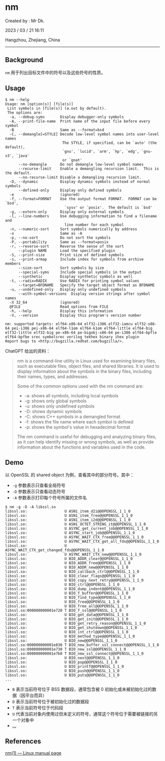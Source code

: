 # nm

Created by : Mr Dk.

2023 / 03 / 21 16:11

Hangzhou, Zhejiang, China

---

## Background

`nm` 用于列出目标文件中的符号以及这些符号的性质。

## Usage

```shell
$ nm --help          
Usage: nm [option(s)] [file(s)]
 List symbols in [file(s)] (a.out by default).
 The options are:
  -a, --debug-syms       Display debugger-only symbols
  -A, --print-file-name  Print name of the input file before every symbol
  -B                     Same as --format=bsd
  -C, --demangle[=STYLE] Decode low-level symbol names into user-level names
                          The STYLE, if specified, can be `auto' (the default),
                          `gnu', `lucid', `arm', `hp', `edg', `gnu-v3', `java'
                          or `gnat'
      --no-demangle      Do not demangle low-level symbol names
      --recurse-limit    Enable a demangling recursion limit.  This is the default.
      --no-recurse-limit Disable a demangling recursion limit.
  -D, --dynamic          Display dynamic symbols instead of normal symbols
      --defined-only     Display only defined symbols
  -e                     (ignored)
  -f, --format=FORMAT    Use the output format FORMAT.  FORMAT can be `bsd',
                           `sysv' or `posix'.  The default is `bsd'
  -g, --extern-only      Display only external symbols
  -l, --line-numbers     Use debugging information to find a filename and
                           line number for each symbol
  -n, --numeric-sort     Sort symbols numerically by address
  -o                     Same as -A
  -p, --no-sort          Do not sort the symbols
  -P, --portability      Same as --format=posix
  -r, --reverse-sort     Reverse the sense of the sort
      --plugin NAME      Load the specified plugin
  -S, --print-size       Print size of defined symbols
  -s, --print-armap      Include index for symbols from archive members
      --size-sort        Sort symbols by size
      --special-syms     Include special symbols in the output
      --synthetic        Display synthetic symbols as well
  -t, --radix=RADIX      Use RADIX for printing symbol values
      --target=BFDNAME   Specify the target object format as BFDNAME
  -u, --undefined-only   Display only undefined symbols
      --with-symbol-versions  Display version strings after symbol names
  -X 32_64               (ignored)
  @FILE                  Read options from FILE
  -h, --help             Display this information
  -V, --version          Display this program's version number

nm: supported targets: elf64-x86-64 elf32-i386 elf32-iamcu elf32-x86-64 pei-i386 pei-x86-64 elf64-l1om elf64-k1om elf64-little elf64-big elf32-little elf32-big pe-x86-64 pe-bigobj-x86-64 pe-i386 elf64-bpfle elf64-bpfbe srec symbolsrec verilog tekhex binary ihex plugin
Report bugs to <http://bugzilla.redhat.com/bugzilla/>.
```

ChatGPT 给出的资料：

> nm is a command-line utility in Linux used for examining binary files, such as executable files, object files, and shared libraries. It is used to display information about the symbols in the binary files, including their names, types, and addresses.
>
> Some of the common options used with the nm command are:
>
> - -a: shows all symbols, including local symbols
> - -g: shows only global symbols
> - -u: shows only undefined symbols
> - -D: shows dynamic symbols
> - -C: shows C++ symbols in a demangled format
> - -f: shows the file name where each symbol is defined
> - -p: shows the symbol's value in hexadecimal format
>
> The nm command is useful for debugging and analyzing binary files, as it can help identify missing or wrong symbols, as well as provide information about the functions and variables used in the code.

## Demo

以 OpenSSL 的 shared object 为例，查看其中的部分符号。其中：

- `-g` 参数表示只查看全局符号
- `-D` 参数表示只查看动态符号
- `-A` 参数表示打印每个符号所属的文件名

```shell
$ nm -g -D -A libssl.so   
libssl.so:                 U ASN1_item_d2i@@OPENSSL_1_1_0
libssl.so:                 U ASN1_item_free@@OPENSSL_1_1_0
libssl.so:                 U ASN1_item_i2d@@OPENSSL_1_1_0
libssl.so:                 U ASN1_OCTET_STRING_it@@OPENSSL_1_1_0
libssl.so:                 U ASYNC_get_current_job@@OPENSSL_1_1_0
libssl.so:                 U ASYNC_start_job@@OPENSSL_1_1_0
libssl.so:                 U ASYNC_WAIT_CTX_free@@OPENSSL_1_1_0
libssl.so:                 U ASYNC_WAIT_CTX_get_all_fds@@OPENSSL_1_1_0
libssl.so:                 U ASYNC_WAIT_CTX_get_changed_fds@@OPENSSL_1_1_0
libssl.so:                 U ASYNC_WAIT_CTX_new@@OPENSSL_1_1_0
libssl.so:                 U BIO_ADDR_clear@@OPENSSL_1_1_0
libssl.so:                 U BIO_ADDR_free@@OPENSSL_1_1_0
libssl.so:                 U BIO_ADDR_new@@OPENSSL_1_1_0
libssl.so:                 U BIO_callback_ctrl@@OPENSSL_1_1_0
libssl.so:                 U BIO_clear_flags@@OPENSSL_1_1_0
libssl.so:                 U BIO_copy_next_retry@@OPENSSL_1_1_0
libssl.so:                 U BIO_ctrl@@OPENSSL_1_1_0
libssl.so:                 U BIO_dump_indent@@OPENSSL_1_1_0
libssl.so:                 U BIO_f_buffer@@OPENSSL_1_1_0
libssl.so:                 U BIO_find_type@@OPENSSL_1_1_0
libssl.so:                 U BIO_free@@OPENSSL_1_1_0
libssl.so:                 U BIO_free_all@@OPENSSL_1_1_0
libssl.so:000000000001e720 T BIO_f_ssl@@OPENSSL_1_1_0
libssl.so:                 U BIO_get_data@@OPENSSL_1_1_0
libssl.so:                 U BIO_get_init@@OPENSSL_1_1_0
libssl.so:                 U BIO_get_retry_reason@@OPENSSL_1_1_0
libssl.so:                 U BIO_get_shutdown@@OPENSSL_1_1_0
libssl.so:                 U BIO_int_ctrl@@OPENSSL_1_1_0
libssl.so:                 U BIO_method_type@@OPENSSL_1_1_0
libssl.so:                 U BIO_new@@OPENSSL_1_1_0
libssl.so:000000000001e830 T BIO_new_buffer_ssl_connect@@OPENSSL_1_1_0
libssl.so:000000000001e730 T BIO_new_ssl@@OPENSSL_1_1_0
libssl.so:000000000001e7b0 T BIO_new_ssl_connect@@OPENSSL_1_1_0
libssl.so:                 U BIO_next@@OPENSSL_1_1_0
libssl.so:                 U BIO_pop@@OPENSSL_1_1_0
libssl.so:                 U BIO_printf@@OPENSSL_1_1_0
libssl.so:                 U BIO_push@@OPENSSL_1_1_0
libssl.so:                 U BIO_puts@@OPENSSL_1_1_0
...
```

- `B` 表示当前符号位于 BSS 数据段，通常包含被 0 初始化或未被初始化过的数据（因平台而异）
- `D` 表示当前符号位于被初始化过的数据段
- `T` 表示当前符号位于代码段
- `U` 代表当前对象内使用过但未定义的符号，通常这个符号位于需要被链接的另一个对象中
- [...](https://man7.org/linux/man-pages/man1/nm.1.html)

## References

[nm(1) — Linux manual page](https://man7.org/linux/man-pages/man1/nm.1.html)

